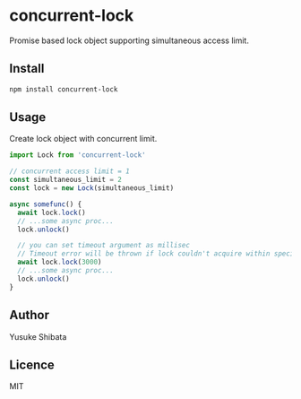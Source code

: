 # concurrent-lock

Promise based lock object supporting simultaneous access limit.

## Install

```sh
npm install concurrent-lock
```

## Usage

Create lock object with concurrent limit.
```js
import Lock from 'concurrent-lock'

// concurrent access limit = 1
const simultaneous_limit = 2
const lock = new Lock(simultaneous_limit)

async somefunc() {
  await lock.lock()
  // ...some async proc...
  lock.unlock()

  // you can set timeout argument as millisec
  // Timeout error will be thrown if lock couldn't acquire within specified timeout millisec.
  await lock.lock(3000)
  // ...some async proc...
  lock.unlock()
}
```

## Author

Yusuke Shibata

## Licence

MIT
